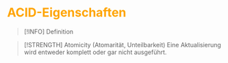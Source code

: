 # <font color = "orange">ACID-Eigenschaften</font>
>[!INFO] Definition

>[!STRENGTH] Atomicity
>(Atomarität, Unteilbarkeit)
>Eine Aktualisierung wird entweder komplett oder gar nicht ausgeführt.